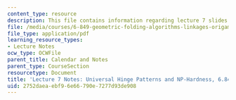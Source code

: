 ```yaml
---
content_type: resource
description: This file contains information regarding lecture 7 slides.
file: /media/courses/6-849-geometric-folding-algorithms-linkages-origami-polyhedra-fall-2012/2752daeaebf96e66790e7277d93de908_MIT6_849F12_L07.pdf
file_type: application/pdf
learning_resource_types:
- Lecture Notes
ocw_type: OCWFile
parent_title: Calendar and Notes
parent_type: CourseSection
resourcetype: Document
title: 'Lecture 7 Notes: Universal Hinge Patterns and NP-Hardness, 6.849 Fall 2010'
uid: 2752daea-ebf9-6e66-790e-7277d93de908
---
```

